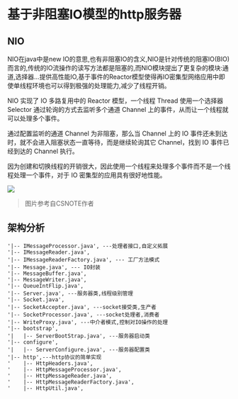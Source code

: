 # 基于非阻塞IO模型的http服务器
## NIO
NIO在java中是new IO的意思,也有非阻塞IO的含义,NIO是针对传统的阻塞IO(BIO)而言的,传统的IO流操作的读写方法都是阻塞的,而NIO模块提出了更复杂的模块:通道,选择器…提供高性能IO,基于事件的Reactor模型使得再IO密集型网络应用中即使单线程环境也可以得到极强的处理能力,减少了线程开销。

NIO 实现了 IO 多路复用中的 Reactor 模型，一个线程 Thread 使用一个选择器 Selector 通过轮询的方式去监听多个通道 Channel 上的事件，从而让一个线程就可以处理多个事件。

通过配置监听的通道 Channel 为非阻塞，那么当 Channel 上的 IO 事件还未到达时，就不会进入阻塞状态一直等待，而是继续轮询其它 Channel，找到 IO 事件已经到达的 Channel 执行。

因为创建和切换线程的开销很大，因此使用一个线程来处理多个事件而不是一个线程处理一个事件，对于 IO 密集型的应用具有很好地性能。

![](https://i.loli.net/2019/03/17/5c8dbffd9d000.png)
> 图片参考自CSNOTE作者

## 架构分析
```
'|-- IMessageProcessor.java', ---处理者接口,自定义拓展
'|-- IMessageReader.java',
'|-- IMessageReaderFactory.java', --- 工厂方法模式
'|-- Message.java', --- IO封装
'|-- MessageBuffer.java',
'|-- MessageWriter.java',
'|-- QueueIntFlip.java',
'|-- Server.java', ---服务器类,线程级别管理
'|-- Socket.java',
'|-- SocketAccepter.java', ---socket接受类,生产者
'|-- SocketProcessor.java', ---socket处理者,消费者
'|-- WriteProxy.java', ---中介者模式,控制对IO操作的处理
'|-- bootstrap',
'|   |-- ServerBootStrap.java', ---服务器启动类
'|-- configure',
'|   |-- ServerConfigure.java', ---服务器配置类
'|-- http',---http协议的简单实现
'    |-- HttpHeaders.java',
'    |-- HttpMessageProcessor.java',
'    |-- HttpMessageReader.java',
'    |-- HttpMessageReaderFactory.java',
'    |-- HttpUtil.java',
```